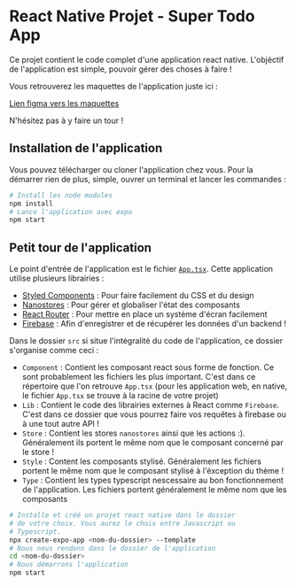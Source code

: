 # React Native Projet - Super Todo App

Ce projet contient le code complet d'une application react native. L'objéctif de l'application est simple, pouvoir gérer des choses à faire !

Vous retrouverez les maquettes de l'application juste ici :

[Lien figma vers les maquettes](https://www.figma.com/file/bwQ0R9kNPCcCVPqpaySbpE/Todo-App?node-id=0%3A1&t=iupgnDJhSoX7mESw-1)

N'hésitez pas à y faire un tour !

## Installation de l'application

Vous pouvez télécharger ou cloner l'application chez vous. Pour la démarrer rien de plus, simple, ouvrer un terminal et lancer les commandes :

```bash
# Install les node modules
npm install
# Lance l'application avec expo
npm start
```

## Petit tour de l'application

Le point d'entrée de l'application est le fichier [`App.tsx`](./App.tsx). Cette application utilise plusieurs librairies :

- [Styled Components](https://styled-components.com/) : Pour faire facilement du CSS et du design
- [Nanostores](https://github.com/nanostores/nanostores) : Pour gérer et globaliser l'état des composants
- [React Router](https://reactrouter.com/en/main/start/tutorial) : Pour mettre en place un système d'écran facilement
- [Firebase](https://firebase.google.com/) : Afin d'enregistrer et de récupérer les données d'un backend !

Dans le dossier `src` si situe l'intégralité du code de l'application, ce dossier s'organise comme ceci :

- `Component` : Contient les composant react sous forme de fonction. Ce sont probablement les fichiers les plus important. C'est dans ce répertoire que l'on retrouve `App.tsx` (pour les application web, en native, le fichier `App.tsx` se trouve à la racine de votre projet)
- `Lib` : Contient le code des librairies externes à React comme `Firebase`. C'est dans ce dossier que vous pourrez faire vos requêtes à firebase ou à une tout autre API !
- `Store` : Contient les stores `nanostores` ainsi que les actions :). Généralement ils portent le même nom que le composant concerné par le store !
- `Style` : Content les composants stylisé. Généralement les fichiers portent le même nom que le composant stylisé à l'éxception du thème !
- `Type` : Contient les types typescript nescessaire au bon fonctionnement de l'application. Les fichiers portent généralement le même nom que les composants

```bash
# Installe et créé un projet react native dans le dossier
# de votre choix. Vous aurez le choix entre Javascript ou
# Typescript.
npx create-expo-app <nom-du-dossier> --template
# Nous nous rendons dans le dossier de l'application
cd <nom-du-dossier>
# Nous démarrons l'application
npm start
```
